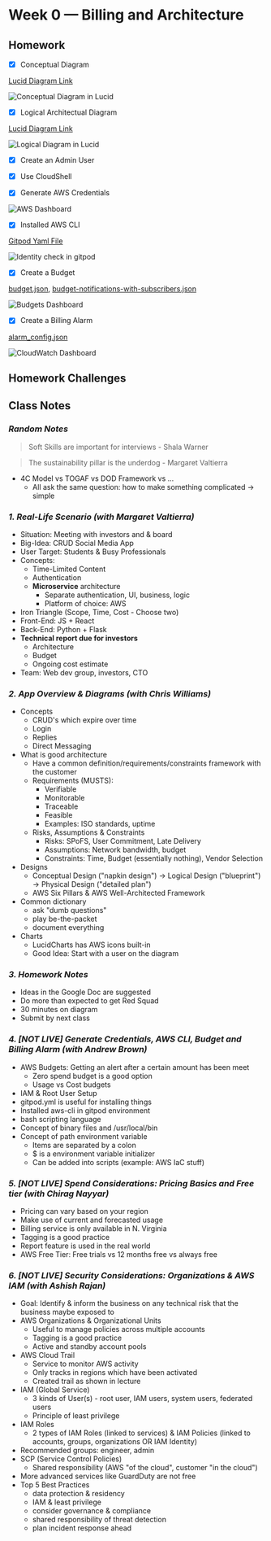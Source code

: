 # Week 0 — Billing and Architecture

## Homework

- [x] Conceptual Diagram

 [Lucid Diagram Link](https://lucid.app/lucidchart/94ba19ca-dc63-4646-8aa5-59c6bd457592/edit?viewport_loc=-820%2C-442%2C3328%2C1598%2C0_0&invitationId=inv_cf5a0d28-eb97-4ab7-bf44-097bb0c41a65)

![Conceptual Diagram in Lucid](./assets/week0-conceptual-diagram.PNG)

- [x] Logical Architectual Diagram

 [Lucid Diagram Link](https://lucid.app/lucidchart/779c8a31-bc89-4566-866e-d867c623207c/edit?viewport_loc=33%2C214%2C3138%2C1335%2C0_0&invitationId=inv_20c78894-3f2d-4032-95e8-e4eea91db021)
 
 ![Logical Diagram in Lucid](./assets/week0-logical-diagram.png)

- [x] Create an Admin User
- [x] Use CloudShell

- [x] Generate AWS Credentials

 ![AWS Dashboard](./assets/week0-credentials.PNG)

- [x] Installed AWS CLI
 
 [Gitpod Yaml File](../.gitpod.yml)
 
 ![Identity check in gitpod](./assets/week0-cli.PNG)
 
 - [x] Create a Budget

 
[budget.json](../aws/json/budget.json),
[budget-notifications-with-subscribers.json](../aws/json/budget-notifications-with-subscribers.json)
 
 ![Budgets Dashboard](./assets/week0-budget.PNG) 

- [x] Create a Billing Alarm

[alarm_config.json](../aws/json/week0-alarm_config.json)

![CloudWatch Dashboard](./assets/week0-alarm.PNG)

## Homework Challenges 

## Class Notes

### _Random Notes_

> Soft Skills are important for interviews - Shala Warner

> The sustainability pillar is the underdog - Margaret Valtierra

- 4C Model vs TOGAF vs DOD Framework vs ...
  - All ask the same question: how to make something complicated → simple

### _1. Real-Life Scenario (with Margaret Valtierra)_

- Situation: Meeting with investors and & board
- Big-Idea: CRUD Social Media App
- User Target: Students & Busy Professionals
- Concepts:
  - Time-Limited Content
  - Authentication
  - **Microservice** architecture
    - Separate authentication, UI, business, logic
    - Platform of choice: AWS
- Iron Triangle (Scope, Time, Cost - Choose two)
- Front-End: JS + React
- Back-End: Python + Flask
- **Technical report due for investors**
  - Architecture
  - Budget
  - Ongoing cost estimate
- Team: Web dev group, investors, CTO

### _2. App Overview & Diagrams (with Chris Williams)_

- Concepts
  - CRUD's which expire over time
  - Login
  - Replies
  - Direct Messaging
- What is good architecture
  - Have a common definition/requirements/constraints framework with the customer
  - Requirements (MUSTS):
    - Verifiable
    - Monitorable
    - Traceable
    - Feasible
    - Examples: ISO standards, uptime
  - Risks, Assumptions & Constraints
    - Risks: SPoFS, User Commitment, Late Delivery
    - Assumptions: Network bandwidth, budget
    - Constraints: Time, Budget (essentially nothing), Vendor Selection
- Designs
  - Conceptual Design ("napkin design") → Logical Design ("blueprint") → Physical Design ("detailed plan")
  - AWS Six Pillars & AWS Well-Architected Framework
- Common dictionary
  - ask "dumb questions"
  - play be-the-packet
  - document everything
- Charts
  - LucidCharts has AWS icons built-in
  - Good Idea: Start with a user on the diagram

### _3. Homework Notes_

- Ideas in the Google Doc are suggested
- Do more than expected to get Red Squad
- 30 minutes on diagram
- Submit by next class

### _4. [NOT LIVE] Generate Credentials, AWS CLI, Budget and Billing Alarm (with Andrew Brown)_

- AWS Budgets: Getting an alert after a certain amount has been meet
  - Zero spend budget is a good option
  - Usage vs Cost budgets
- IAM & Root User Setup
- gitpod.yml is useful for installing things
- Installed aws-cli in gitpod environment
- bash scripting language
- Concept of binary files and /usr/local/bin
- Concept of path environment variable
  - Items are separated by a colon
  - $ is a environment variable initializer
  - Can be added into scripts (example: AWS IaC stuff)


### _5. [NOT LIVE] Spend Considerations: Pricing Basics and Free tier (with Chirag Nayyar)_

- Pricing can vary based on your region
- Make use of current and forecasted  usage
- Billing service is only available in N. Virginia
- Tagging is a good practice
- Report feature is used in the real world
- AWS Free Tier: Free trials vs 12 months free vs always free


### _6. [NOT LIVE] Security Considerations: Organizations & AWS IAM (with Ashish Rajan)_

- Goal: Identify & inform the business on any technical risk that the business maybe exposed to
- AWS Organizations & Organizational Units
  - Useful to manage policies across multiple accounts
  - Tagging is a good practice
  - Active and standby account pools
- AWS Cloud Trail
  - Service to monitor AWS activity
  - Only tracks in regions which have been activated
  - Created trail as shown in lecture
- IAM (Global Service)
  - 3 kinds of User(s) - root user, IAM users, system users, federated users
  - Principle of least privilege
- IAM Roles
  - 2 types of IAM Roles (linked to services) & IAM Policies (linked to accounts, groups, organizations OR IAM Identity)
- Recommended groups: engineer, admin
- SCP (Service Control Policies)
  - Shared responsibility (AWS "of the cloud", customer "in the cloud")
- More advanced services like GuardDuty are not free
- Top 5 Best Practices
  - data protection & residency
  - IAM & least privilege
  - consider governance & compliance 
  - shared responsibility of threat detection
  - plan incident response ahead




